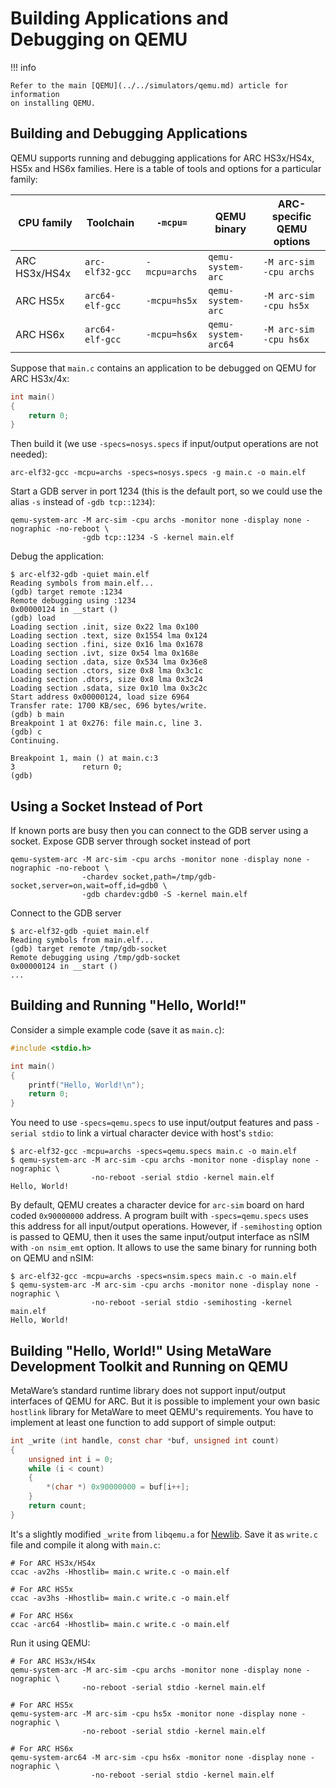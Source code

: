 # Building Applications and Debugging on QEMU

!!! info

    Refer to the main [QEMU](../../simulators/qemu.md) article for information
    on installing QEMU.

## Building and Debugging Applications

QEMU supports running and debugging applications for ARC HS3x/HS4x, HS5x and HS6x families. Here is a
table of tools and options for a particular family:

| CPU family    | Toolchain       | `-mcpu=`      | QEMU binary         | ARC-specific QEMU options |
|---------------|-----------------|---------------|---------------------|---------------------------|
| ARC HS3x/HS4x | `arc-elf32-gcc` | `-mcpu=archs` | `qemu-system-arc`   | `-M arc-sim -cpu archs`   |
| ARC HS5x      | `arc64-elf-gcc` | `-mcpu=hs5x`  | `qemu-system-arc`   | `-M arc-sim -cpu hs5x`    |
| ARC HS6x      | `arc64-elf-gcc` | `-mcpu=hs6x`  | `qemu-system-arc64` | `-M arc-sim -cpu hs6x`    |

Suppose that `main.c` contains an application to be debugged on QEMU for ARC HS3x/4x:

```c
int main()
{
    return 0;
}
```

Then build it (we use `-specs=nosys.specs` if input/output operations are not needed):

```shell
arc-elf32-gcc -mcpu=archs -specs=nosys.specs -g main.c -o main.elf
```

Start a GDB server in port 1234 (this is the default port, so we could use the alias `-s` instead of `-gdb tcp::1234`):

```shell
qemu-system-arc -M arc-sim -cpu archs -monitor none -display none -nographic -no-reboot \
                -gdb tcp::1234 -S -kernel main.elf
```

Debug the application:

```text
$ arc-elf32-gdb -quiet main.elf
Reading symbols from main.elf...
(gdb) target remote :1234
Remote debugging using :1234
0x00000124 in __start ()
(gdb) load
Loading section .init, size 0x22 lma 0x100
Loading section .text, size 0x1554 lma 0x124
Loading section .fini, size 0x16 lma 0x1678
Loading section .ivt, size 0x54 lma 0x168e
Loading section .data, size 0x534 lma 0x36e8
Loading section .ctors, size 0x8 lma 0x3c1c
Loading section .dtors, size 0x8 lma 0x3c24
Loading section .sdata, size 0x10 lma 0x3c2c
Start address 0x00000124, load size 6964
Transfer rate: 1700 KB/sec, 696 bytes/write.
(gdb) b main
Breakpoint 1 at 0x276: file main.c, line 3.
(gdb) c
Continuing.

Breakpoint 1, main () at main.c:3
3               return 0;
(gdb)
```

## Using a Socket Instead of Port

If known ports are busy then you can connect to the GDB server using a socket.
Expose GDB server through socket instead of port

```shell
qemu-system-arc -M arc-sim -cpu archs -monitor none -display none -nographic -no-reboot \
                -chardev socket,path=/tmp/gdb-socket,server=on,wait=off,id=gdb0 \
                -gdb chardev:gdb0 -S -kernel main.elf
```

Connect to the GDB server
```text
$ arc-elf32-gdb -quiet main.elf
Reading symbols from main.elf...
(gdb) target remote /tmp/gdb-socket
Remote debugging using /tmp/gdb-socket
0x00000124 in __start ()
...
```

## Building and Running "Hello, World!"

Consider a simple example code (save it as `main.c`):

```c
#include <stdio.h>

int main()
{
    printf("Hello, World!\n");
    return 0;
}
```

You need to use `-specs=qemu.specs` to use input/output features and pass `-serial stdio` to link
a virtual character device with host's `stdio`:

```text
$ arc-elf32-gcc -mcpu=archs -specs=qemu.specs main.c -o main.elf
$ qemu-system-arc -M arc-sim -cpu archs -monitor none -display none -nographic \
                  -no-reboot -serial stdio -kernel main.elf
Hello, World!
```

By default, QEMU creates a character device for `arc-sim` board on hard coded `0x90000000` address.
A program built with `-specs=qemu.specs` uses this address for all input/output operations.
However, if `-semihosting` option is passed to QEMU, then it uses the same input/output interface
as nSIM with `-on nsim_emt` option. It allows to use the same binary for running both
on QEMU and nSIM:

```text
$ arc-elf32-gcc -mcpu=archs -specs=nsim.specs main.c -o main.elf
$ qemu-system-arc -M arc-sim -cpu archs -monitor none -display none -nographic \
                  -no-reboot -serial stdio -semihosting -kernel main.elf
Hello, World!
```

## Building "Hello, World!" Using MetaWare Development Toolkit and Running on QEMU

MetaWare’s standard runtime library does not support input/output interfaces of QEMU for ARC. But it is possible
to implement your own basic `hostlink` library for MetaWare to meet QEMU's requirements. You have to implement at least
one function to add support of simple output:

```c
int _write (int handle, const char *buf, unsigned int count)
{
    unsigned int i = 0;
    while (i < count)
    {
        *(char *) 0x90000000 = buf[i++];
    }
    return count;
}
```

It's a slightly modified `_write` from `libqemu.a` for [Newlib](https://github.com/foss-for-synopsys-dwc-arc-processors/newlib/blob/arc-2022.09/libgloss/arc/qemu-write.c). Save it as `write.c` file and compile it along with `main.c`:

```shell
# For ARC HS3x/HS4x
ccac -av2hs -Hhostlib= main.c write.c -o main.elf

# For ARC HS5x
ccac -av3hs -Hhostlib= main.c write.c -o main.elf

# For ARC HS6x
ccac -arc64 -Hhostlib= main.c write.c -o main.elf
```

Run it using QEMU:

```shell
# For ARC HS3x/HS4x
qemu-system-arc -M arc-sim -cpu archs -monitor none -display none -nographic \
                -no-reboot -serial stdio -kernel main.elf

# For ARC HS5x
qemu-system-arc -M arc-sim -cpu hs5x -monitor none -display none -nographic \
                -no-reboot -serial stdio -kernel main.elf

# For ARC HS6x
qemu-system-arc64 -M arc-sim -cpu hs6x -monitor none -display none -nographic \
                  -no-reboot -serial stdio -kernel main.elf
```
